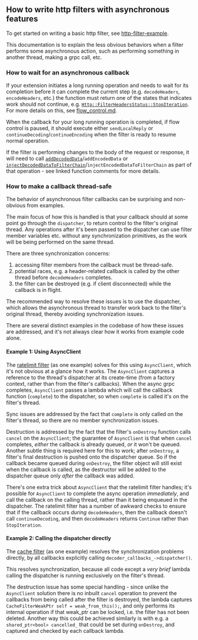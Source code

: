 ## How to write http filters with asynchronous features

To get started on writing a basic http filter, see [http-filter-example](https://github.com/envoyproxy/envoy-filter-example/tree/main/http-filter-example).

This documentation is to explain the less obvious behaviors when a filter performs some asynchronous action, such as performing something in another thread, making a grpc call, etc.

### How to wait for an asynchronous callback

If your extension initiates a long running operation and needs to wait for its completion before it can complete the current step (e.g. `decodeHeaders`, `encodeHeaders`, etc.) the function must return one of the states that indicates work should not continue, e.g. [`Http::FilterHeadersStatus::StopIteration`](https://github.com/envoyproxy/envoy/blob/2d82c10a467cbb933ed5cb9bdb7eaae4ffa160de/envoy/http/filter.h#L45). For more details on this, see [flow_control.md](flow_control.md).

When the callback for your long running operation is completed, if flow control is paused, it should execute either `sendLocalReply` or `continueDecoding`/`continueEncoding` when the filter is ready to resume normal operation.

If the filter is performing changes to the body of the request or response, it will need to call [`addDecodedData`](https://github.com/envoyproxy/envoy/blob/2d82c10a467cbb933ed5cb9bdb7eaae4ffa160de/envoy/http/filter.h#L514)/`addEncodedData` or [`injectDecodedDataToFilterChain`](https://github.com/envoyproxy/envoy/blob/2d82c10a467cbb933ed5cb9bdb7eaae4ffa160de/envoy/http/filter.h#L538)/`injectEncodedDataToFilterChain` as part of that operation - see linked function comments for more details.

### How to make a callback thread-safe

The behavior of asynchronous filter callbacks can be surprising and non-obvious from examples.

The main focus of how this is handled is that your callback should at some point go through the `dispatcher`, to return control to the filter's original thread. Any operations after it's been passed to the dispatcher can use filter member variables etc. without any synchronization primitives, as the work will be being performed on the same thread.

There are three synchronization concerns:
1. accessing filter members from the callback must be thread-safe.
2. potential races, e.g. a header-related callback is called by the other thread before `decodeHeaders` completes.
3. the filter can be destroyed (e.g. if client disconnected) while the callback is in flight.

The recommended way to resolve these issues is to use the dispatcher, which allows the asynchronous thread to transfer work back to the filter's original thread, thereby avoiding synchronization issues.

There are several distinct examples in the codebase of how these issues are addressed, and it's not always clear how it works from example code alone.

#### Example 1: Using AsyncClient

The [ratelimit filter](https://github.com/envoyproxy/envoy/blob/2d82c10a467cbb933ed5cb9bdb7eaae4ffa160de/source/extensions/filters/http/ratelimit/ratelimit.cc) (as one example) solves for this using `AsyncClient`, which it's not obvious at a glance how it works. The `AsyncClient` captures a reference to the thread's dispatcher at its create-time (from a factory context, rather than from the filter's callbacks). When the async grpc completes, `AsyncClient` passes a lambda which will call the callback function (`complete`) to the dispatcher, so when `complete` is called it's on the filter's thread.

Sync issues are addressed by the fact that `complete` is only called on the filter's thread, so there are no member synchronization issues.

Destruction is addressed by the fact that the filter's `onDestroy` function calls `cancel` on the `AsyncClient`; the guarantee of `AsyncClient` is that when `cancel` completes, *either* the callback is already queued, *or* it won't be queued. Another subtle thing is required here for this to work; after `onDestroy`, a filter's final destruction is pushed onto the dispatcher queue. So if the callback became queued during `onDestroy`, the filter object will still exist when the callback is called, as the destructor will be added to the dispatcher queue only *after* the callback was added.

There's one extra trick about `AsyncClient` that the ratelimit filter handles; it's possible for `AsyncClient` to complete the async operation *immediately*, and call the callback on the calling thread, rather than it being enqueued in the dispatcher. The ratelimit filter has a number of awkward checks to ensure that if the callback occurs *during* `decodeHeaders`, then the callback doesn't call `continueDecoding`, and then `decodeHeaders` returns `Continue` rather than `StopIteration`.

#### Example 2: Calling the dispatcher directly

The [cache filter](https://github.com/envoyproxy/envoy/blob/2d82c10a467cbb933ed5cb9bdb7eaae4ffa160de/source/extensions/filters/http/cache/cache_filter.cc) (as one example) resolves the synchronization problems directly, by all callbacks explicitly calling `decoder_callbacks_->dispatcher()`.

This resolves synchronization, because all code except a *very brief* lambda calling the dispatcher is running exclusively on the filter's thread.

The destruction issue has some special handling - since unlike the `AsyncClient` solution there is no inbuilt `cancel` operation to prevent the callbacks from being called after the filter is destroyed, the lambda captures `CacheFilterWeakPtr self = weak_from_this();`, and only performs its internal operation if that weak_ptr can be locked, i.e. the filter has not been deleted. Another way this could be achieved similarly is with e.g. a `shared_ptr<bool> cancelled_` that could be set during `onDestroy`, and captured and checked by each callback lambda.
